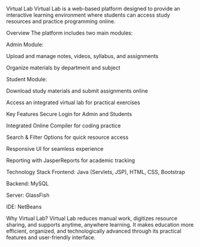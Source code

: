 Virtual Lab
Virtual Lab is a web-based platform designed to provide an interactive learning environment where students can access study resources and practice programming online.

Overview
The platform includes two main modules:

Admin Module:

Upload and manage notes, videos, syllabus, and assignments

Organize materials by department and subject

Student Module:

Download study materials and submit assignments online

Access an integrated virtual lab for practical exercises

Key Features
Secure Login for Admin and Students

Integrated Online Compiler for coding practice

Search & Filter Options for quick resource access

Responsive UI for seamless experience

Reporting with JasperReports for academic tracking

Technology Stack
Frontend: Java (Servlets, JSP), HTML, CSS, Bootstrap

Backend: MySQL

Server: GlassFish

IDE: NetBeans

Why Virtual Lab?
Virtual Lab reduces manual work, digitizes resource sharing, and supports anytime, anywhere learning. It makes education more efficient, organized, and technologically advanced through its practical features and user-friendly interface.
